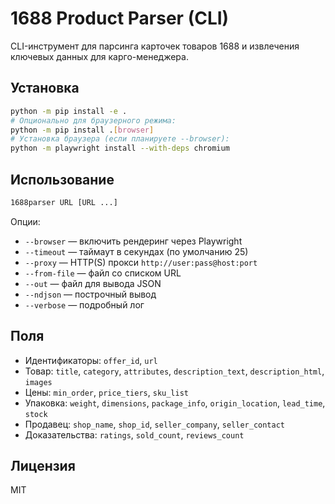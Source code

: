 # 1688 Product Parser (CLI)

CLI-инструмент для парсинга карточек товаров 1688 и извлечения ключевых данных для карго-менеджера.

## Установка

```bash
python -m pip install -e .
# Опционально для браузерного режима:
python -m pip install .[browser]
# Установка браузера (если планируете --browser):
python -m playwright install --with-deps chromium
```

## Использование

```bash
1688parser URL [URL ...]
```

Опции:
- `--browser` — включить рендеринг через Playwright
- `--timeout` — таймаут в секундах (по умолчанию 25)
- `--proxy` — HTTP(S) прокси `http://user:pass@host:port`
- `--from-file` — файл со списком URL
- `--out` — файл для вывода JSON
- `--ndjson` — построчный вывод
- `--verbose` — подробный лог

## Поля
- Идентификаторы: `offer_id`, `url`
- Товар: `title`, `category`, `attributes`, `description_text`, `description_html`, `images`
- Цены: `min_order`, `price_tiers`, `sku_list`
- Упаковка: `weight`, `dimensions`, `package_info`, `origin_location`, `lead_time`, `stock`
- Продавец: `shop_name`, `shop_id`, `seller_company`, `seller_contact`
- Доказательства: `ratings`, `sold_count`, `reviews_count`

## Лицензия
MIT